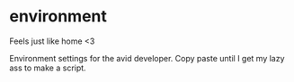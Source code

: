 # environment
Feels just like home <3

Environment settings for the avid developer. Copy paste until I get my lazy ass to make a script.
